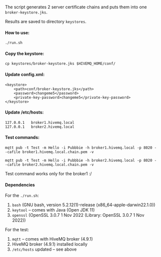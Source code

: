 The script generates 2 server certificate chains and puts them into one `broker-keystore.jks`. 

Results are saved to directory `keystores`.

#### How to use: 
```
./run.sh
```

#### Copy the keystore:
```
cp keystores/broker-keystore.jks $HIVEMQ_HOME/conf/
```

#### Update config.xml:
```
<keystore>
    <path>conf/broker-keystore.jks</path>
    <password>changeme5</password>
    <private-key-password>changeme5</private-key-password>
</keystore>
```

#### Update /etc/hosts:
```
127.0.0.1   broker1.hivemq.local
127.0.0.1   broker2.hivemq.local
```

#### Test commands:
```
mqtt pub -t Test -m Hello -i Pubbbie -h broker1.hivemq.local -p 8020 --cafile broker1.hivemq.local.chain.pem -v

mqtt pub -t Test -m Hello -i Pubbbie -h broker2.hivemq.local -p 8020 --cafile broker2.hivemq.local.chain.pem -v
```

Test command works only for the broker1 :/ 

#### Dependencies
For the `./run.sh`:
1. `bash` (GNU bash, version 5.2.12(1)-release (x86_64-apple-darwin22.1.0))
1. `keytool` – comes with Java (Open JDK 11)
1. `openssl` (OpenSSL 3.0.7 1 Nov 2022 (Library: OpenSSL 3.0.7 1 Nov 2022))

For the test:
1. `mqtt` – comes with HiveMQ broker (4.9.1)
1. HiveMQ broker (4.9.1) installed locally
1. `/etc/hosts` updated – see above
